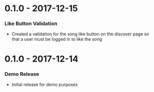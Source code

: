# 0.1.0 - 2017-12-15
### Like Button Validation
- Created a validation for the song like button on the discover page so that a user must be logged in to like the song

# 0.1.0 - 2017-12-14
### Demo Release
- Initial release for demo purposes
